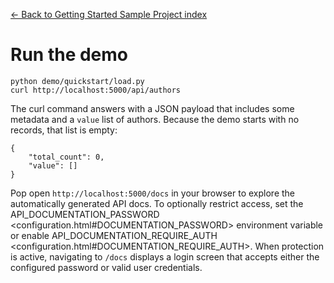 [← Back to Getting Started Sample Project index](index.md)

# Run the demo
```
python demo/quickstart/load.py
curl http://localhost:5000/api/authors
```
The curl command answers with a JSON payload that includes some metadata and a `value` list of authors.
Because the demo starts with no records, that list is empty:
```
{
    "total_count": 0,
    "value": []
}
```
Pop open `http://localhost:5000/docs` in your browser to explore the automatically generated API docs.
To optionally restrict access, set the API_DOCUMENTATION_PASSWORD <configuration.html#DOCUMENTATION_PASSWORD> environment variable or enable
API_DOCUMENTATION_REQUIRE_AUTH <configuration.html#DOCUMENTATION_REQUIRE_AUTH>. When protection is active, navigating to `/docs` displays a login
screen that accepts either the configured password or valid user credentials.


